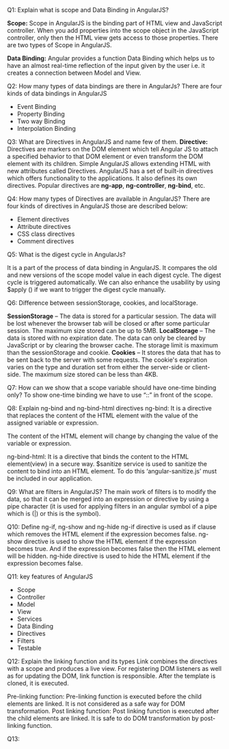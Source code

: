 Q1: Explain what is scope and Data Binding in AngularJS?

**Scope:** Scope in AngularJS is the binding part of HTML view and JavaScript controller. When you add properties into the scope object in the JavaScript controller, 
only then the HTML view gets access to those properties. There are two types of Scope in AngularJS.

**Data Binding:** Angular provides a function Data Binding which helps us to have an almost real-time reflection of the input given by the user i.e. it creates a connection between Model and View.

Q2: How many types of data bindings are there in AngularJs?
There are four kinds of data bindings in AngularJS 
* Event Binding
* Property Binding
* Two way Binding 
* Interpolation Binding

Q3: What are Directives in AngularJS and name few of them.
**Directive:** Directives are markers on the DOM element which tell Angular JS to attach a specified behavior to that DOM element or even transform the DOM element with its children. Simple AngularJS allows extending HTML with new attributes called Directives. AngularJS has a set of built-in directives which offers functionality to the applications. It also defines its own directives.
Popular directives are **ng-app**, **ng-controller**, **ng-bind**, etc.

Q4: How many types of Directives are available in AngularJS?
There are four kinds of directives in AngularJS those are described below:
* Element directives
* Attribute directives
* CSS class directives
* Comment directives

Q5: What is the digest cycle in AngularJs?

It is a part of the process of data binding in AngularJS. It compares the old and new versions of the scope model value in each digest cycle.
The digest cycle is triggered automatically. We can also enhance the usability by using $apply () if we want to trigger the digest cycle manually.

Q6: Difference between sessionStorage, cookies, and localStorage.

**SessionStorage** – The data is stored for a particular session. The data will be lost whenever the browser tab will be closed or after some particular session. The maximum size stored can be up to 5MB.
**LocalStorage** – The data is stored with no expiration date. The data can only be cleared by JavaScript or by clearing the browser cache. The storage limit is maximum than the sessionStorage and cookie.
**Cookies** – It stores the data that has to be sent back to the server with some requests. The cookie's expiration varies on the type and duration set from either the server-side or client-side. The maximum size stored can be less than 4KB.

Q7: How can we show that a scope variable should have one-time binding only?
To show one-time binding we have to use “::” in front of the scope.

Q8: Explain ng-bind and ng-bind-html directives
ng-bind: It is a directive that replaces the content of the HTML element with the value of the assigned variable or expression.

The content of the HTML element will change by changing the value of the variable or expression.

ng-bind-html: It is a directive that binds the content to the HTML element(view) in a secure way. $sanitize service is used to sanitize the content to bind into an HTML element. 
To do this ‘angular-sanitize.js’ must be included in our application.

Q9: What are filters in AngularJS?
The main work of filters is to modify the data, so that it can be merged into an expression or directive by using a pipe character
(it is used for applying filters in an angular symbol of a pipe which is (|) or this is the symbol).

Q10: Define ng-if, ng-show and ng-hide
ng-if directive is used as if clause which removes the HTML element if the expression becomes false.
ng-show directive is used to show the HTML element if the expression becomes true. And if the expression becomes false then the HTML element will be hidden.
ng-hide directive is used to hide the HTML element if the expression becomes false.

Q11: key features of AngularJS
* Scope
* Controller
* Model
* View
* Services
* Data Binding
* Directives
* Filters
* Testable

Q12: Explain the linking function and its types
Link combines the directives with a scope and produces a live view. For registering DOM listeners as well as for updating the DOM, link function is responsible. After the template is cloned, it is executed.

Pre-linking function: Pre-linking function is executed before the child elements are linked. It is not considered as a safe way for DOM transformation.
Post linking function: Post linking function is executed after the child elements are linked. It is safe to do DOM transformation by post-linking function.

Q13: 

